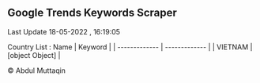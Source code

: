 

## Google Trends Keywords Scraper 
 
Last Update 18-05-2022 , 16:19:05

Country List :
 Name  | Keyword |
| ------------- | ------------- |
| VIETNAM | [object Object] |



© Abdul Muttaqin 
